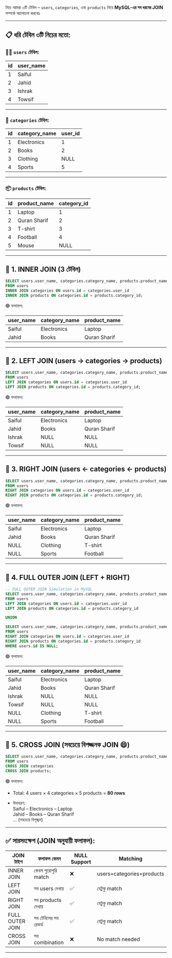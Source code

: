 নিচে আমরা ৩টি টেবিল – `users`, `categories`, এবং `products` নিয়ে **MySQL-এর সব ধরনের JOIN** সম্পর্কে আলোচনা করবোঃ

---

## 📋 ধরি টেবিল ৩টি নিচের মতো:

### 🧍‍♂️ `users` টেবিল:

|id|user_name|
|---|---|
|1|Saiful|
|2|Jahid|
|3|Ishrak|
|4|Towsif|

---

### 📂 `categories` টেবিল:

|id|category_name|user_id|
|---|---|---|
|1|Electronics|1|
|2|Books|2|
|3|Clothing|NULL|
|4|Sports|5|

---

### 📦 `products` টেবিল:

| id  | product_name | category_id |
| --- | ------------ | ----------- |
| 1   | Laptop       | 1           |
| 2   | Quran Sharif | 2           |
| 3   | T-shirt      | 3           |
| 4   | Football     | 4           |
| 5   | Mouse        | NULL        |

---

## 🔶 1. INNER JOIN (3 টেবিল)

```sql
SELECT users.user_name, categories.category_name, products.product_name
FROM users
INNER JOIN categories ON users.id = categories.user_id
INNER JOIN products ON categories.id = products.category_id;
```

🟢 ফলাফল:

|user_name|category_name|product_name|
|---|---|---|
|Saiful|Electronics|Laptop|
|Jahid|Books|Quran Sharif|

---

## 🔷 2. LEFT JOIN (users → categories → products)

```sql
SELECT users.user_name, categories.category_name, products.product_name
FROM users
LEFT JOIN categories ON users.id = categories.user_id
LEFT JOIN products ON categories.id = products.category_id;
```

🟢 ফলাফল:

|user_name|category_name|product_name|
|---|---|---|
|Saiful|Electronics|Laptop|
|Jahid|Books|Quran Sharif|
|Ishrak|NULL|NULL|
|Towsif|NULL|NULL|

---

## 🔷 3. RIGHT JOIN (users ← categories ← products)

```sql
SELECT users.user_name, categories.category_name, products.product_name
FROM users
RIGHT JOIN categories ON users.id = categories.user_id
RIGHT JOIN products ON categories.id = products.category_id;
```

🟢 ফলাফল:

|user_name|category_name|product_name|
|---|---|---|
|Saiful|Electronics|Laptop|
|Jahid|Books|Quran Sharif|
|NULL|Clothing|T-shirt|
|NULL|Sports|Football|

---

## 🔶 4. FULL OUTER JOIN (LEFT + RIGHT)

```sql
-- FULL OUTER JOIN Simulation in MySQL
SELECT users.user_name, categories.category_name, products.product_name
FROM users
LEFT JOIN categories ON users.id = categories.user_id
LEFT JOIN products ON categories.id = products.category_id

UNION

SELECT users.user_name, categories.category_name, products.product_name
FROM users
RIGHT JOIN categories ON users.id = categories.user_id
RIGHT JOIN products ON categories.id = products.category_id
WHERE users.id IS NULL;
```

🟢 ফলাফল:

|user_name|category_name|product_name|
|---|---|---|
|Saiful|Electronics|Laptop|
|Jahid|Books|Quran Sharif|
|Ishrak|NULL|NULL|
|Towsif|NULL|NULL|
|NULL|Clothing|T-shirt|
|NULL|Sports|Football|

---

## 🔷 5. CROSS JOIN (সবচেয়ে বিপজ্জনক JOIN 😄)

```sql
SELECT users.user_name, categories.category_name, products.product_name
FROM users
CROSS JOIN categories
CROSS JOIN products;
```

🟢 ফলাফল:

- Total: 4 users × 4 categories × 5 products = **80 rows**
    
- উদাহরণ:  
    Saiful – Electronics – Laptop  
    Jahid – Books – Quran Sharif  
    ... (সবচেয়ে বিশৃঙ্খল)
    

---

## ✅ সারসংক্ষেপ (JOIN অনুযায়ী ফলাফল):

|JOIN টাইপ|ফলাফল কেমন|NULL Support|Matching|
|---|---|---|---|
|INNER JOIN|কেবল পুরোপুরি match|❌|users+categories+products|
|LEFT JOIN|সব users দেখায়|✅|যেটুকু match|
|RIGHT JOIN|সব products দেখায়|✅|যেটুকু match|
|FULL OUTER JOIN|সব টেবিলের সব রেকর্ড|✅|যেটুকু match|
|CROSS JOIN|সব combination|❌|No match needed|

---
